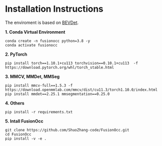 # Installation Instructions
The enviroment is based on [BEVDet](https://github.com/HuangJunJie2017/BEVDet/blob/dev3.0/docker/Dockerfile).

**1. Conda Virtual Environment**
```shell
conda create -n fusionocc python=3.8 -y
conda activate fusionocc
```

**2. PyTorch**
```shell
pip install torch==1.10.1+cu113 torchvision==0.10.1+cu113  -f https://download.pytorch.org/whl/torch_stable.html
```

**3. MMCV, MMDet, MMSeg**
```shell
pip install mmcv-full==1.5.3 -f https://download.openmmlab.com/mmcv/dist/cu11.3/torch1.10.0/index.html
pip install mmdet==2.25.1 mmsegmentation==0.25.0
```

**4. Others**
```shell
pip install -r requirements.txt
```

**5. Intall FusionOcc**

```shell
git clone https://github.com/ShuoZhang-code/FusionOcc.git
cd FusionOcc
pip install -v -e .
```

